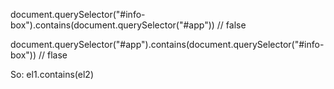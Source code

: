 

document.querySelector("#info-box").contains(document.querySelector("#app"))
// false


document.querySelector("#app").contains(document.querySelector("#info-box"))
// flase

So:
el1.contains(el2)